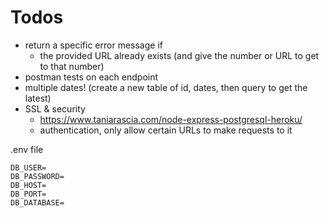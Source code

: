 # Todos
- return a specific error message if
   - the provided URL already exists (and give the number or URL to get to that number)
- postman tests on each endpoint
- multiple dates! (create a new table of id, dates, then query to get the latest)
- SSL & security
  - https://www.taniarascia.com/node-express-postgresql-heroku/
  - authentication, only allow certain URLs to make requests to it


.env file
```
DB_USER=
DB_PASSWORD=
DB_HOST=
DB_PORT=
DB_DATABASE=
```